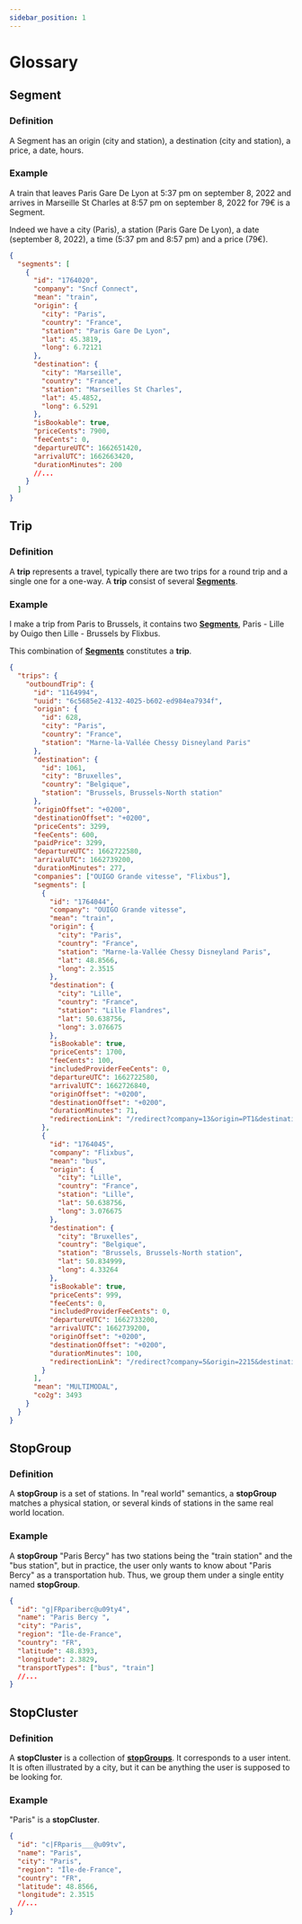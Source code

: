 ```yaml
---
sidebar_position: 1
---
```


# Glossary

## Segment

### Definition

A Segment has an origin (city and station), a destination (city and station), a price, a date, hours.

### Example

A train that leaves Paris Gare De Lyon at 5:37 pm on september 8, 2022 and arrives in Marseille St Charles at 8:57 pm on september 8, 2022 for 79€ is a Segment.

Indeed we have a city (Paris), a station (Paris Gare De Lyon), a date (september 8, 2022), a time (5:37 pm and 8:57 pm) and a price (79€).

```json
{
  "segments": [
    {
      "id": "1764020",
      "company": "Sncf Connect",
      "mean": "train",
      "origin": {
        "city": "Paris",
        "country": "France",
        "station": "Paris Gare De Lyon",
        "lat": 45.3819,
        "long": 6.72121
      },
      "destination": {
        "city": "Marseille",
        "country": "France",
        "station": "Marseilles St Charles",
        "lat": 45.4852,
        "long": 6.5291
      },
      "isBookable": true,
      "priceCents": 7900,
      "feeCents": 0,
      "departureUTC": 1662651420,
      "arrivalUTC": 1662663420,
      "durationMinutes": 200
      //...
    }
  ]
}
```

## Trip

### Definition

A **trip** represents a travel, typically there are two trips for a round trip and a single one for a one-way. A **trip** consist of several **[Segments](/docs/Reference/glossary#segment)**.

### Example

I make a trip from Paris to Brussels, it contains two **[Segments](/docs/Reference/glossary#segment)**, Paris - Lille by Ouigo then Lille - Brussels by Flixbus.

This combination of **[Segments](/docs/Reference/glossary#segment)** constitutes a **trip**.

```json
{
  "trips": {
    "outboundTrip": {
      "id": "1164994",
      "uuid": "6c5685e2-4132-4025-b602-ed984ea7934f",
      "origin": {
        "id": 628,
        "city": "Paris",
        "country": "France",
        "station": "Marne-la-Vallée Chessy Disneyland Paris"
      },
      "destination": {
        "id": 1061,
        "city": "Bruxelles",
        "country": "Belgique",
        "station": "Brussels, Brussels-North station"
      },
      "originOffset": "+0200",
      "destinationOffset": "+0200",
      "priceCents": 3299,
      "feeCents": 600,
      "paidPrice": 3299,
      "departureUTC": 1662722580,
      "arrivalUTC": 1662739200,
      "durationMinutes": 277,
      "companies": ["OUIGO Grande vitesse", "Flixbus"],
      "segments": [
        {
          "id": "1764044",
          "company": "OUIGO Grande vitesse",
          "mean": "train",
          "origin": {
            "city": "Paris",
            "country": "France",
            "station": "Marne-la-Vallée Chessy Disneyland Paris",
            "lat": 48.8566,
            "long": 2.3515
          },
          "destination": {
            "city": "Lille",
            "country": "France",
            "station": "Lille Flandres",
            "lat": 50.638756,
            "long": 3.076675
          },
          "isBookable": true,
          "priceCents": 1700,
          "feeCents": 100,
          "includedProviderFeeCents": 0,
          "departureUTC": 1662722580,
          "arrivalUTC": 1662726840,
          "originOffset": "+0200",
          "destinationOffset": "+0200",
          "durationMinutes": 71,
          "redirectionLink": "/redirect?company=13&origin=PT1&destination=AD1&date=2022-09-09&passengers=%5B%7B%22type%22%3A%22A%22%2C%22disability_type%22%3A%22NH%22%7D%5D&env=production"
        },
        {
          "id": "1764045",
          "company": "Flixbus",
          "mean": "bus",
          "origin": {
            "city": "Lille",
            "country": "France",
            "station": "Lille",
            "lat": 50.638756,
            "long": 3.076675
          },
          "destination": {
            "city": "Bruxelles",
            "country": "Belgique",
            "station": "Brussels, Brussels-North station",
            "lat": 50.834999,
            "long": 4.33264
          },
          "isBookable": true,
          "priceCents": 999,
          "feeCents": 0,
          "includedProviderFeeCents": 0,
          "departureUTC": 1662733200,
          "arrivalUTC": 1662739200,
          "originOffset": "+0200",
          "destinationOffset": "+0200",
          "durationMinutes": 100,
          "redirectionLink": "/redirect?company=5&origin=2215&destination=1785&date=09.09.2022&passengers=%7B%22adult%22%3A1%2C%22children%22%3A0%7D&env=production"
        }
      ],
      "mean": "MULTIMODAL",
      "co2g": 3493
    }
  }
}
```

## StopGroup

### Definition

A **stopGroup** is a set of stations. In "real world" semantics, a **stopGroup** matches a physical station, or several kinds of stations in the same real world location.

### Example

A **stopGroup** "Paris Bercy" has two stations being the "train station" and the "bus station", but in practice, the user only wants to know about "Paris Bercy" as a transportation hub. Thus, we group them under a single entity named **stopGroup**.

```json
{
  "id": "g|FRpariberc@u09ty4",
  "name": "Paris Bercy ",
  "city": "Paris",
  "region": "Île-de-France",
  "country": "FR",
  "latitude": 48.8393,
  "longitude": 2.3829,
  "transportTypes": ["bus", "train"]
  //...
}
```

## StopCluster

### Definition

A **stopCluster** is a collection of **[stopGroups](/docs/Reference/glossary#stopgroup)**. It corresponds to a user intent. It is often illustrated by a city, but it can be anything the user is supposed to be looking for.

### Example

"Paris" is a **stopCluster**.

```json
{
  "id": "c|FRparis___@u09tv",
  "name": "Paris",
  "city": "Paris",
  "region": "Île-de-France",
  "country": "FR",
  "latitude": 48.8566,
  "longitude": 2.3515
  //...
}
```
